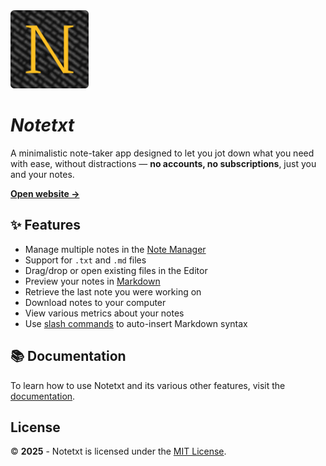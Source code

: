 <img src="public/landing/logo.png" width="125"> 

# *Notetxt*

A minimalistic note-taker app designed to let you jot down what you need with ease, without distractions — <strong>no accounts, no subscriptions</strong>, just you and your notes.

[**Open website →**](https://notetxt.xyz)

## ✨ Features

- Manage multiple notes in the [Note Manager](https://notetxt.xyz/editor?manager=open)
- Support for `.txt` and `.md` files
- Drag/drop or open existing files in the Editor
- Preview your notes in [Markdown](https://docs.notetxt.xyz/main/markdown)
- Retrieve the last note you were working on
- Download notes to your computer
- View various metrics about your notes
- Use [slash commands](https://docs.notetxt.xyz/main/slash-commands) to auto-insert Markdown syntax

## 📚 Documentation

To learn how to use Notetxt and its various other features, visit the [documentation](https://docs.notetxt.xyz).

## License

© **2025** - Notetxt is licensed under the [MIT License](LICENSE).